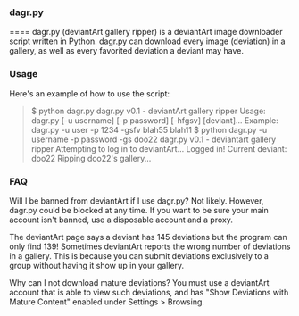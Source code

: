 ###  dagr.py
====
dagr.py (deviantArt gallery ripper) is a deviantArt image downloader script written in Python. dagr.py can download every image (deviation) in a gallery, as well as every favorited deviation a deviant may have.

###  Usage
Here's an example of how to use the script:

> $ python dagr.py
> dagr.py v0.1 - deviantArt gallery ripper
> Usage: dagr.py [-u username] [-p password] [-hfgsv] [deviant]...
> Example: dagr.py -u user -p 1234 -gsfv blah55 blah11
> $ python dagr.py -u username -p password -gs doo22
> dagr.py v0.1 - deviantart gallery ripper
> Attempting to log in to deviantArt...
> Logged in!
> Current deviant: doo22
> Ripping doo22's gallery...


### FAQ
Will I be banned from deviantArt if I use dagr.py?
Not likely. However, dagr.py could be blocked at any time. If you want to be sure your main account isn't banned, use a disposable account and a proxy.

The deviantArt page says a deviant has 145 deviations but the program can only find 139!
Sometimes deviantArt reports the wrong number of deviations in a gallery. This is because you can submit deviations exclusively to a group without having it show up in your gallery.

Why can I not download mature deviations?
You must use a deviantArt account that is able to view such deviations, and has "Show Deviations with Mature Content" enabled under Settings > Browsing.


